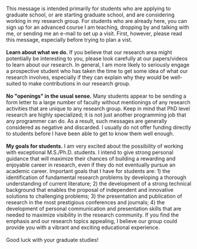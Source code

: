 This message is intended primarily for students who are applying to graduate 
school, or are starting graduate school, and are considering working in my 
research group. For students who are already here, you can sign up for an 
advanced course I am teaching, dropping by and talking with me, or sending 
me an e-mail to set up a visit. First, however, please read this message, 
especially before trying to plan a vist. <br><br>
<strong>Learn about what we do.</strong> If you believe that our research area 
might potentially be interesting to you, please look carefully at our papers/videos 
to learn about our research. In general, I am more likely to seriously engage a 
prospective student who has taken the time to get some idea of what our research 
involves, especially if they can explain why they would be well-suited to make 
contributions in our research group.<br><br>
<strong>No "openings" in the usual sense.</strong> Many students appear to be 
sending a form letter to a large number of faculty without mentionings of 
any research activities that are unique to any research group. Keep in mind that 
PhD level research are highly specialized; it is not just another programming 
job that any programmer can do. As a result, such messages are generally 
considered as negative and discarded. I usually do not offer funding directly to 
students before I have been able to get to know them well enough.<br><br>
<strong>My goals for students.</strong> I am very excited about the possibility 
of working with exceptional M.S./Ph.D. students. I intend to give strong 
personal guidance that will maximize their chances of building a rewarding and 
enjoyable career in research, even if they do not eventually pursue an academic 
career. Important goals that I have for students are: 1) the identification of 
fundamental research problems by developing a thorough understanding of current 
literature; 2) the development of a strong technical background that enables the 
proposal of independent and innovative solutions to challenging problems; 3) 
the presentation and publication of research in the most prestigious conferences
and journals; 4) the development of personal communication and presentation skills 
that are needed to maximize visibility in the research community. If you find 
the emphasis and our research topics appealing, I believe our group could provide 
you with a vibrant and exciting educational experience.<br><br> 
Good luck with your graduate studies!<br>
